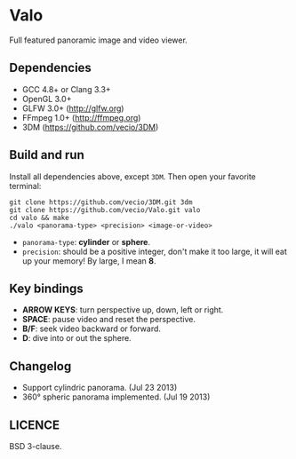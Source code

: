 Valo
====

Full featured panoramic image and video viewer.


Dependencies
------------

* GCC 4.8+ or Clang 3.3+
* OpenGL 3.0+
* GLFW 3.0+ (http://glfw.org)
* FFmpeg 1.0+ (http://ffmpeg.org)
* 3DM (https://github.com/vecio/3DM)


Build and run
-------------

Install all dependencies above, except `3DM`. Then open your favorite terminal:

    git clone https://github.com/vecio/3DM.git 3dm
    git clone https://github.com/vecio/Valo.git valo
    cd valo && make
    ./valo <panorama-type> <precision> <image-or-video>

* `panorama-type`: **cylinder** or **sphere**.
* `precision`: should be a positive integer, don't make it too large, it will eat up your memory! By large, I mean **8**.


Key bindings
------------

* **ARROW KEYS**: turn perspective up, down, left or right.
* **SPACE**: pause video and reset the perspective.
* **B/F**: seek video backward or forward.
* **D**: dive into or out the sphere.


Changelog
---------

* Support cylindric panorama. (Jul 23 2013)
* 360° spheric panorama implemented. (Jul 19 2013)


LICENCE
-------

BSD 3-clause.
